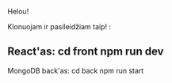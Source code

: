 Helou!

Klonuojam ir pasileidžiam taip! :

React'as:
cd front
npm run dev
-------------------------------------
MongoDB back'as:
cd back
npm run start



